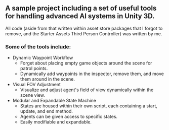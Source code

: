 ## A sample project including a set of useful tools for handling advanced AI systems in Unity 3D.
All code (aside from that written within asset store packages that I forgot to remove, and the Starter Assets Third Person Controller) was written by me.

### Some of the tools include:
+ Dynamic Waypoint Workflow
  + Forget about placing empty game objects around the scene for patrol points.
  + Dynamically add waypoints in the inspector, remove them, and move them around in the scene.
+ Visual FOV Adjustment
  + Visualize and adjust agent's field of view dynamically within the scene view.
+ Modular and Expandable State Machine
  + States are housed within their own script, each containing a start, update, and end method.
  + Agents can be given access to specific states.
  + Easily modifiable and expandable.
